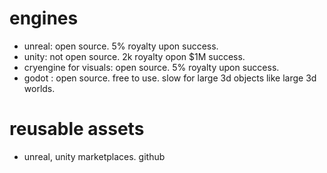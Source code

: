 # engines
- unreal: open source. 5% royalty upon success.
- unity: not open source. 2k royalty opon $1M success.
- cryengine for visuals: open source. 5% royalty upon success.
- godot : open source. free to use. slow for large 3d objects like large 3d worlds.

# reusable assets
- unreal, unity marketplaces. github
